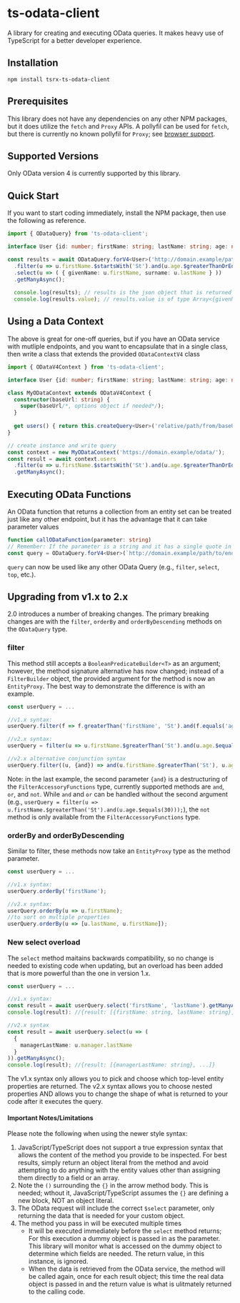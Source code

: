 # ts-odata-client

A library for creating and executing OData queries. It makes heavy use of TypeScript for a better developer experience.

## Installation
```console
npm install tsrx-ts-odata-client
```

## Prerequisites
This library does not have any dependencies on any other NPM packages, but it does utilize the `fetch` and `Proxy` APIs. A pollyfil can be used for `fetch`, but there is currently no known pollyfil for `Proxy`; see [browser support](https://caniuse.com/?search=Proxy()).

## Supported Versions
Only OData version 4 is currently supported by this library.

## Quick Start
If you want to start coding immediately, install the NPM package, then use the following as reference.

```ts
import { ODataQuery} from 'ts-odata-client';

interface User {id: number; firstName: string; lastName: string; age: number};

const results = await ODataQuery.forV4<User>('http://domain.example/path/to/endpoint'/*, options object if needed*/)
  .filter(u => u.firstName.$startsWith('St').and(u.age.$greaterThanOrEqualTo(25))
  .select(u => ( { givenName: u.firstName, surname: u.lastName } ))
  .getManyAsync();
  
  console.log(results); // results is the json object that is returned by the OData service
  console.log(results.value); // results.value is of type Array<{givenName: string, surname: string}>
```

## Using a Data Context
The above is great for one-off queries, but if you have an OData service with mutliple endpoints, and you want to encapsulate that in a single class, then write a class that extends the provided `ODataContextV4` class

```ts
import { ODataV4Context } from 'ts-odata-client';

interface User {id: number; firstName: string; lastName: string; age: number};

class MyODataContext extends ODataV4Context {
  constructor(baseUrl: string) {
    super(baseUrl/*, options object if needed*/);
  }
  
  get users() { return this.createQuery<User>('relative/path/from/baseUrl'); }
}

// create instance and write query
const context = new MyODataContext('https://domain.example/odata/');
const result = await context.users
  .filter(u => u.firstName.$startsWith('St').and(u.age.$greaterThanOrEqualTo(25))
  .getManyAsync();
```

## Executing OData Functions
An OData function that returns a collection from an entity set can be treated just like any other endpoint, but it has the advantage that it can take parameter values

```ts
function callODataFunction(parameter: string)
// Remember: If the parameter is a string and it has a single quote in it, that will need to be escaped with two single quotes
const query = ODataQuery.forV4<User>(`http://domain.example/path/to/endpoint/function(myParameter='${parameter}')`/*, options object if needed*/);
```

`query` can now be used like any other OData Query (e.g., `filter`, `select`, `top`, etc.).



## Upgrading from v1.x to 2.x
2.0 introduces a number of breaking changes. The primary breaking changes are with the `filter`, `orderBy` and `orderByDescending` methods on the `ODataQuery` type.

### filter
  This method still accepts a `BooleanPredicateBuilder<T>` as an argument; however, the method signature alternative has now changed; instead of a `FilterBuilder` object, the provided argument for the method is now an `EntityProxy`. The best way to demonstrate the difference is with an example.
  
  ```ts
  const userQuery = ...
  
  //v1.x syntax:
  userQuery.filter(f => f.greaterThan('firstName', 'St').and(f.equals('age', 30)));
  
  //v2.x syntax:
  userQuery = filter(u => u.firstName.$greaterThan('St').and(u.age.$equals(30)));
  
  //v2.x alternative conjunction syntax
  userQuery.filter((u, {and}) => and(u.firstName.$greaterThan('St'), u.age.$equals(30));  
  ```
  
  Note: in the last example, the second parameter `{and}` is a destructuring of the `FilterAccessoryFunctions` type, currently supported methods are `and`, `or`, and `not`. While `and` and `or` can be handled without the second argument (e.g., `userQuery = filter(u => u.firstName.$greaterThan('St').and(u.age.$equals(30)));`), the `not` method is only available from the `FilterAccessoryFunctions` type.
  
### orderBy and orderByDescending
  Similar to filter, these methods now take an `EntityProxy` type as the method parameter.
  
  ```ts
  const userQuery = ...
  
  //v1.x syntax:
  userQuery.orderBy('firstName');
  
  //v2.x syntax:
  userQuery.orderBy(u => u.firstName);
  //to sort on multiple properties
  userQuery.orderBy(u => [u.lastName, u.firstName]);
  ```

### New select overload
The `select` method maitains backwards compatibility, so no change is needed to existing code when updating, but an overload has been added that is more powerful than the one in version 1.x.

```ts
const userQuery = ...

//v1.x syntax:
const result = await userQuery.select('firstName', 'lastName').getManyAsync();
console.log(result): //{result: [{firstName: string, lastName: string}, ...]}

//v2.x syntax
const result = await userQuery.select(u => (
  {
    managerLastName: u.manager.lastName
  }
)).getManyAsync();
console.log(result); //{result: [{managerLastName: string}, ...]}
```

The v1.x syntax only allows you to pick and choose which top-level entity properties are returned. The v2.x syntax allows you to choose nested properties AND allows you to change the shape of what is returned to your code after it executes the query.

#### Important Notes/Limitations
Please note the following when using the newer style syntax:
1. JavaScript/TypeScript does not support a true expression syntax that allows the content of the method you provide to be inspected. For best results, simply return an object literal from the method and avoid attempting to do anything with the entity values other than assigning them directly to a field or an array.
1. Note the `()` surrounding the `{}` in the arrow method body. This is needed; wthout it, JavaScript/TypeScript assumes the `{}` are defining a new block, NOT an object literal.
1. The OData request will include the correct `$select` parameter, only returning the data that is needed for your custom object.
1. The method you pass in will be executed multiple times
   - It will be executed immediately before the `select` method returns; For this execution a dummy object is passed in as the parameter. This library will monitor what is accessed on the dummy object to determine which fields are needed. The return value, in this instance, is ignored.
   - When the data is retrieved from the OData service, the method will be called again, once for each result object; this time the real data object is passed in and the return value is what is ulitmately returned to the calling code.
